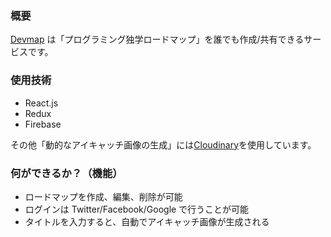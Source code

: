 ### 概要

[Devmap](https://devmap.work/) は「プログラミング独学ロードマップ」を誰でも作成/共有できるサービスです。

### 使用技術

- React.js
- Redux
- Firebase

その他「動的なアイキャッチ画像の生成」には[Cloudinary](http://cloudinary.com)を使用しています。

### 何ができるか？（機能）

- ロードマップを作成、編集、削除が可能
- ログインは Twitter/Facebook/Google で行うことが可能
- タイトルを入力すると、自動でアイキャッチ画像が生成される
